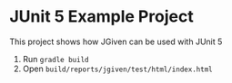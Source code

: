 # JUnit 5 Example Project

This project shows how JGiven can be used with JUnit 5

1. Run `gradle build`
2. Open `build/reports/jgiven/test/html/index.html`

